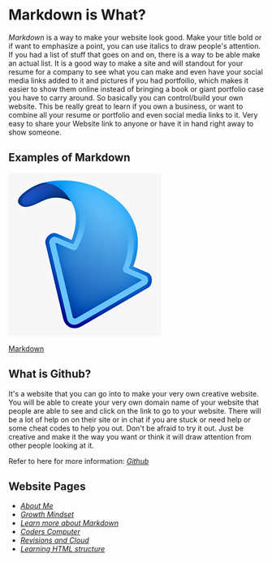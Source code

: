 # Markdown is What?

*Markdown* is a way to make your website look good. Make your title bold or if want to emphasize a point, you can use italics
to draw people's attention. If you had a list of stuff that goes on and on, there is a way to be able make an actual list.
It is a good way to make a site and will standout for your resume for a company to see what you can make and even have your social media
links added to it and pictures if you had portfoilio, which makes it easier to show them online instead of bringing a book or giant
portfolio case you have to carry around.
So basically you can control/build your own website. This be really great to learn if you own a business, or want to combine all your resume or
portfolio and even social media links to it. Very easy to share your Website link to anyone or have it in hand right away to show someone.

## Examples of Markdown

![Arrow](/BlueArrow.png)

[Markdown](https://docs.github.com/en/github/writing-on-github/getting-started-with-writing-and-formatting-on-github/basic-writing-and-formatting-syntax)

## What is Github?

It's a website that you can go into to make your very own creative website. You will be able to create your very own domain name of your website
that people are able to see and click on the link to go to your website. There will be a lot of help on on their site or in chat if you are stuck or need
help or some cheat codes to help you out. Don't be afraid to try it out. Just be creative and make it the way you want or think it will draw attention
from other people looking at it.

Refer to here for more information: [*Github*](https://pages.github.com/)

## Website Pages

- [*About Me*](/README.md)
- [*Growth Mindset*](/GrowthMindset.md)
- [*Learn more about Markdown*](/Learning_Markdown.md)
- [*Coders Computer*](/CodersComputer.md)
- [*Revisions and Cloud*](/RevisionsandCloud.md)
- [*Learning HTML structure*](LearningHTMLstructure.md)
